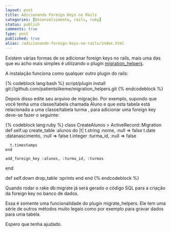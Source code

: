 ```yaml
---
layout: post
title: Adicionando Foreign Keys no Rails
categories: [Desenvolvimento, rails, ruby]
status: publish
comments: true
type: post
published: true
alias: /adicionando-foreign-keys-no-rails/index.html
---
```

Existem várias formas de se adicionar foreign keys no rails, mais uma das que eu acho mais simples é utilizando o plugin <a href="http://github.com/patientslikeme/migration_helpers">migration_helpers</a>.

A instalação funciona como qualquer outro plugin do rails:

{% codeblock lang:bash %}
script/plugin install git://github.com/patientslikeme/migration_helpers.git
{% endcodeblock %}

Depois disso edite seu arquivo de migração. Por exemplo, supondo que você tenha uma classe/tabela chamada Aluno e que esta tabela está relacionada a uma classe/tabela turma , para adicionar uma foreign key deve-se fazer o seguinte:

{% codeblock lang:ruby %}
class CreateAlunos > ActiveRecord::Migration
 def self.up
     create_table :alunos do |t|
      t.string :nome, :null => false
      t.date :datanascimento, :null => false
      t.integer :turma_id, :null => false

      t.timestamps
    end

    add_foreign_key :alunos, :turma_id, :turmas
  end

  def self.down
    drop_table :sprints
  end
end
{% endcodeblock %}

Quando rodar o rake db:migrate já será gerado o código SQL para a criação da foreign key no banco de dados.

Essa é somente uma funcionalidade do plugin migrate_helpers. Ele tem uma série de outros métodos muito legais como por exemplo para gravar dados para uma tabela.

Espero que tenha ajudado.
